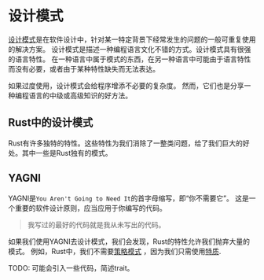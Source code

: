 # 设计模式

[设计模式]: https://zh.wikipedia.org/wiki/设计模式_(计算机)

[设计模式]是在软件设计中，针对某一特定背景下经常发生的问题的一般可重复使用的解决方案。
设计模式是描述一种编程语言文化不错的方式。设计模式具有很强的语言特性。
在一种语言中属于模式的东西，在另一种语言中可能由于语言特性而没有必要，或者由于某种特性缺失而无法表达。

如果过度使用，设计模式会给程序增添不必要的复杂度。
然而，它们也是分享一种编程语言的中级或高级知识的好方法。

## Rust中的设计模式

Rust有许多独特的特性。这些特性为我们消除了一整类问题，给了我们巨大的好处。其中一些是Rust独有的模式。

## YAGNI

YAGNI是`You Aren't Going to Need It`的首字母缩写，即“你不需要它”。
这是一个重要的软件设计原则，应当应用于你编写的代码。

> 我写过的最好的代码就是我从未写出的代码。

如果我们使用YAGNI去设计模式，我们会发现，Rust的特性允许我们抛弃大量的模式。
例如，Rust中，我们不需要[策略模式](https://zh.wikipedia.org/wiki/策略模式) ，因为我们只需使用[特质](https://doc.rust-lang.org/book/traits.html).

TODO: 可能会引入一些代码，简述trait。
